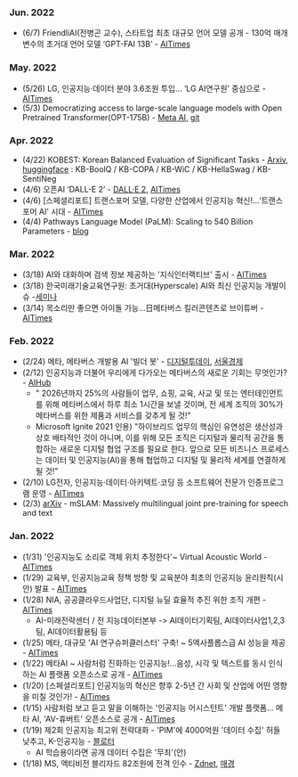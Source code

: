 ### Jun. 2022
* (6/7) FriendliAI(전병곤 교수), 스타트업 최초 대규모 언어 모델 공개 - 130억 매개변수의 초거대 언어 모델 ‘GPT-FAI 13B’ - [AITimes](http://www.aitimes.kr/news/articleView.html?idxno=25221)

### May. 2022
* (5/26) LG, 인공지능·데이터 분야 3.6조원 투입... ‘LG AI연구원’ 중심으로 - [AITimes](http://www.aitimes.kr/news/articleView.html?idxno=25127)
* (5/3) Democratizing access to large-scale language models with  Open Pretrained Transformer(OPT-175B) - [Meta AI](https://ai.facebook.com/blog/democratizing-access-to-large-scale-language-models-with-opt-175b/), [git](https://github.com/facebookresearch/metaseq)

### Apr. 2022
* (4/22) KOBEST: Korean Balanced Evaluation of Significant Tasks - [Arxiv](https://arxiv.org/pdf/2204.04541.pdf), [huggingface](https://huggingface.co/datasets/skt/kobest_v1) : KB-BoolQ / KB-COPA / KB-WiC / KB-HellaSwag / KB-SentiNeg
* (4/6) 오픈AI ‘DALL-E 2’ - [DALL·E 2](https://openai.com/dall-e-2/), [AITimes](http://www.aitimes.com/news/articleView.html?idxno=143854)
* (4/6) [스페셜리포트] 트랜스포머 모델, 다양한 산업에서 인공지능 혁신!...‘트랜스포머 AI' 시대 - [AITimes](http://www.aitimes.kr/news/articleView.html?idxno=24726)
* (4/4) Pathways Language Model (PaLM): Scaling to 540 Billion Parameters - [blog](https://ai.googleblog.com/2022/04/pathways-language-model-palm-scaling-to.html)

### Mar. 2022
* (3/18) AI와 대화하며 검색 정보 제공하는 '지식인터랙티브' 출시 - [AITimes](http://www.aitimes.com/news/articleView.html?idxno=143525)
* (3/18) 한국미래기술교육연구원: 초거대(Hyperscale) AI와 최신 인공지능 개발이슈 -[세미나](https://kecft.or.kr/shop/item20.php?it_id=1644297122)
* (3/14) 목소리만 좋으면 아이돌 가능…日메타버스 킬러콘텐츠로 브이튜버 - [AITimes](http://www.aitimes.com/news/articleView.html?idxno=143437)

### Feb. 2022
* (2/24) 메타, 메타버스 개발용 AI '빌더 봇' - [디지털투데이](http://www.digitaltoday.co.kr/news/articleView.html?idxno=435317), [서울경제](https://www.sedaily.com/NewsView/2629L3CDD6)
* (2/12) 인공지능과 더불어 우리에게 다가오는 메타버스의 새로운 기회는 무엇인가? - [AIHub](http://www.aitimes.kr/news/articleView.html?idxno=24222)
  - " 2026년까지 25%의 사람들이 업무, 쇼핑, 교육, 사교 및 또는 엔터테인먼트를 위해 메타버스에서 하루 최소 1시간을 보낼 것이며, 전 세계 조직의 30%가 메타버스를 위한 제품과 서비스를 갖추게 될 것!"
  - Microsoft Ignite 2021 인용) "하이브리드 업무의 핵심인 유연성은 생산성과 상호 배타적인 것이 아니며, 이를 위해 모든 조직은 디지털과 물리적 공간을 통합하는 새로운 디지털 협업 구조를 필요로 한다. 앞으로 모든 비즈니스 프로세스는 데이터 및 인공지능(AI)을 통해 협업하고 디지털 및 물리적 세계를 연결하게 될 것!”
* (2/10) LG전자, 인공지능·데이터·아키텍트·코딩 등 소프트웨어 전문가 인증프로그램 운영 - [AITimes](http://www.aitimes.kr/news/articleView.html?idxno=24207)
* (2/3) [arXiv](https://arxiv.org/abs/2202.01374) - mSLAM: Massively multilingual joint pre-training for speech and text

### Jan. 2022
* (1/31) '인공지능도 소리로 객체 위치 추정한다'~ Virtual Acoustic World - [AITimes](http://www.aitimes.kr/news/articleView.html?idxno=24141) 
* (1/29) 교육부, 인공지능교육 정책 방향 및 교육분야 최초의 인공지능 윤리원칙(시안) 발표 - [AITimes](http://www.aitimes.kr/news/articleView.html?idxno=24140)
* (1/28) NIA, 공공클라우드사업단, 디지털 뉴딜 효율적 추진 위한 조직 개편 - [AITimes](http://www.aitimes.kr/news/articleView.html?idxno=24136)
  - AI-미래전략센터 / 전 지능데이터본부 -> AI데이터기획팀, AI데이터사업1,2,3팀, AI데이터활용팀 등 
* (1/25) 메타, 대규모 'AI 연구슈퍼클러스터' 구축! ~ 5엑사플롭스급 AI 성능을 제공 - [AITimes](http://www.aitimes.kr/news/articleView.html?idxno=24094)
* (1/22) 메타AI ~ 사람처럼 진화하는 인공지능!...음성, 시각 및 텍스트를 동시 인식하는 AI 플랫폼 오픈소스로 공개 - [AITimes](http://www.aitimes.kr/news/articleView.html?idxno=24067)
* (1/20) [스페셜리포트] 인공지능의 혁신은 향후 2-5년 간 사회 및 산업에 어떤 영향을 미칠 것인가! - [AITimes](http://www.aitimes.kr/news/articleView.html?idxno=24043)
* (1/15) 사람처럼 보고 듣고 말을 이해하는 '인공지능 어시스턴트' 개발 플랫폼... 메타 AI, 'AV-휴버트' 오픈소스로 공개 - [AITimes](http://www.aitimes.kr/news/articleView.html?idxno=23981)
* (1/19)  제2회 인공지능 최고위 전략대화 - 'PIM'에 4000억원 '데이터 수집' 허들 낮추고, K-인공지능 - [블로터](https://www.bloter.net/newsView/blt202201180077)
  - AI 학습용이라면 공개 데이터 수집은 '무죄'(안)
* (1/18) MS, 액티비전 블리자드 82조원에 전격 인수 - [Zdnet](https://zdnet.co.kr/view/?no=20220118225220), [매경](https://www.mk.co.kr/news/world/view/2022/01/54622/)
